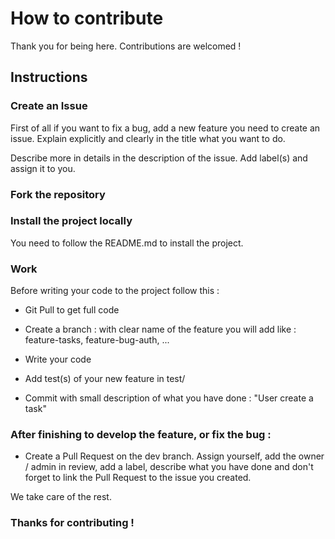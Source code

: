 # How to contribute

Thank you for being here. Contributions are welcomed !

## Instructions

### Create an Issue

First of all if you want to fix a bug, add a new feature you need to create an issue. Explain explicitly and clearly in the title what you want to do.

Describe more in details in the description of the issue. Add label(s) and assign it to you.

### Fork the repository

### Install the project locally

You need to follow the README.md to install the project.

### Work

Before writing your code to the project follow this : 

-   Git Pull to get full code

-   Create a branch : with clear name of the feature you will add like : feature-tasks, feature-bug-auth, ...

-   Write your code

-   Add test(s) of your new feature in test/

-   Commit with small description of what you have done : "User create a task"

### After finishing to develop the feature, or fix the bug :
 
-   Create a Pull Request on the dev branch. Assign yourself, add the owner / admin in review, add a label, describe what you have done and don't forget to link the Pull Request to the issue you created.

We take care of the rest.

### Thanks for contributing ! 
